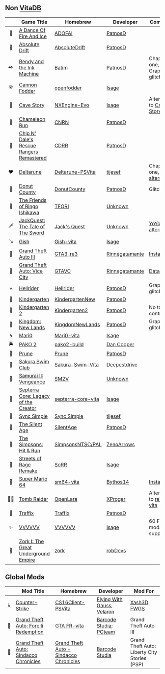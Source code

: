 ## Non [VitaDB](https://rinnegatamante.eu/vitadb)
|  | Game Title | Homebrew | Developer | Comment |
| :--: | ---------- | -------- | --------- | ------- |
| 🔵 | [A Dance Of Fire And Ice](https://store.steampowered.com/app/977950/A_Dance_of_Fire_and_Ice) | [ADOFAI](https://www.mediafire.com/file/ctppmpm7giofsgv/ADOFAI.vpk/file) | [PatnosD](https://www.youtube.com/@PatnosD) |  |
| 🚗 | [Absolute Drift](https://store.steampowered.com/app/320140/Absolute_Drift) | [AbsoluteDrift](https://disk.yandex.ru/d/_w_ocdE4_Xc5BA) | [PatnosD](https://www.youtube.com/@PatnosD) |  |
| ✒️ | [Bendy and the Ink Machine](https://store.steampowered.com/app/622650/Bendy_and_the_Ink_Machine) | [Batim](https://www.mediafire.com/file/afbh7k1apsosnnz/BatimA03.vpk/file) | [PatnosD](https://www.youtube.com/@PatnosD) | Chapter one, Graphical glitches |
| 🪖 | [Cannon Fodder](https://www.gog.com/game/cannon_fodder) | [openfodder](https://github.com/isage/openfodder) | [Isage](https://github.com/isage) |  |
| 🧢 | [Cave Story](https://store.steampowered.com/app/200900/Cave_Story) | [NXEngine-Evo](https://github.com/nxengine/nxengine-evo) | [Isage](https://github.com/isage) | Alternate to [Cave Story](https://gbatemp.net/threads/cave-story-ps-vita-port-based-on-cse2.653601) |
| 🏃 | [Chameleon Run](https://store.steampowered.com/app/1120950/Chameleon_Run_Deluxe_Edition) | [CNRN](https://www.gamebrew.org/wiki/Chameleon_Run_Vita) | [PatnosD](https://www.youtube.com/@PatnosD) |  |
| 🍎 | [Chip N' Dale's Rescue Rangers Remastered](https://archive.org/details/chip-dale-remaster.-7z) | [CDRR](https://drive.google.com/file/d/1rq2TnurrxhhFnCXqmDodMCXKoIiT4HLe/view) | [PatnosD](https://www.youtube.com/@PatnosD) |  |
| ♥️ | [Deltarune](https://deltarune.com) | [Deltarune-PSVita](https://drive.google.com/file/d/1Fnt8NoaN5HXPT62BTpdA1KbyRy_AxfzZ/view) | [tijesef](https://www.reddit.com/user/tijesef) | Chapter one, [YoYo alternate](https://github.com/Rinnegatamante/YoYo-Loader-Vita-Compatibility/issues/18) |
| 🦝 | [Donut County](https://store.steampowered.com/app/702670/Donut_County) | [DonutCounty](https://drive.usercontent.google.com/download?id=1vE1l_O8WNx51dSFOd-VA-vGjS5qIsgZi&export=download&authuser=0) | [PatnosD](https://www.youtube.com/@PatnosD) | Glitches |
| 🤜 | [The Friends of Ringo Ishikawa](https://store.steampowered.com/app/846110/The_friends_of_Ringo_Ishikawa) | [TFORI](https://www.gamebrew.org/wiki/The_friends_of_Ringo_Ishikawa_Vita) | [Unknown](https://github.com/ghost) |  |
| 🗡️ | [JackQuest: The Tale of The Sword](https://store.steampowered.com/app/937050/JackQuest_The_Tale_of_The_Sword) | [Jack's Quest](https://www.mediafire.com/file/wexls37qi7hsvd8/Jack%2527s_Quest.7z/file) | [Unknown](https://github.com/ghost) | [YoYo alternate](https://github.com/Rinnegatamante/YoYo-Loader-Vita-Compatibility/issues/59) 
| 🪠 | [Gish](https://store.steampowered.com/app/9500/Gish) | [Gish-vita](https://github.com/isage/Gish-vita) | [Isage](https://github.com/isage) | |
| 🌆 | [Grand Theft Auto III](https://www.rockstargames.com/games/grandtheftauto3) | [GTA3_re3](https://archive.org/details/gta-3-re-3-v-1.4) | [Rinnegatamante](https://github.com/Rinnegatamante) | [Installation](https://samilops2.gitbook.io/vita-troubleshooting-guide/grand-theft-auto/gta-iii) |
| 🌴 | [Grand Theft Auto: Vice City](https://www.rockstargames.com/games/vicecity) | [GTAVC](https://archive.org/details/gtavc-v-1.1) | [Rinnegatamante](https://github.com/Rinnegatamante) | [Data](https://dl.coolatoms.org/vitadb/vcdata.zip) |
| 💀 | [Hellrider](https://apps.apple.com/app/hellrider/id973429655) | [Hellrider](https://www.gamebrew.org/wiki/Hellrider_Vita) | [PatnosD](https://www.youtube.com/@PatnosD) | Graphical glitches |
| 👦 | [Kindergarten](https://store.steampowered.com/app/589590/Kindergarten) | [KindergartenNew](https://www.mediafire.com/file/kp9kpjd3o0ihkqd/Kindergarten.rar/file) | [PatnosD](https://www.youtube.com/@PatnosD) |  |
| 👧 | [Kindergarten 2](https://store.steampowered.com/app/1067850/Kindergarten_2) | [Kindergarten2](https://drive.google.com/file/d/1SBI-n_mNoS4wHBXsZ5eUa4iFe2vcHey8/view) | [PatnosD](https://www.youtube.com/@PatnosD) | No touch controls |
| 🏰 | [Kingdom: New Lands](https://store.steampowered.com/app/496300/Kingdom_New_Lands) | [KingdomNewLands](https://www.mediafire.com/file/s66mj7y9hk0xfys/Kingdom+New+Lands.rar/file) | [PatnosD](https://www.youtube.com/@PatnosD) | Graphical glitches |
| 🌀 | [Mari0](https://stabyourself.net/mari0) | [Mari0-vita](https://github.com/isage/Mari0-vita) | [Isage](https://github.com/isage) |  |
| 🚔 | [PAKO 2](https://store.steampowered.com/app/612370/PAKO_2) | [pako2-build](https://www.gamebrew.org/wiki/Pako_2_Vita) | [Dan Cooper](https://www.youtube.com/channel/UCnmRRj6fy_RItoJKNFQIF6A) |  |
| 🔴 | [Prune](http://www.prunegame.com) | [Prune](https://disk.yandex.ru/d/3gFGwD4k_VEtsw) | [PatnosD](https://www.youtube.com/@PatnosD) |  |
| 👙 | [Sakura Swim Club](https://store.steampowered.com/app/402180/Sakura_Swim_Club) | [Sakura-Swim-Vita](https://github.com/deepestdrive/Sakura-Swim-Vita) | [Deepestdrive](https://github.com/deepestdrive) |  |
| 🥷 | [Samurai II: Vengeance](https://play.google.com/store/apps/details?id=com.madfingergames.SamuraiIIAll) | [SM2V](https://disk.yandex.ru/d/tYGs2p6r2q6Jsg) | [Unknown](https://github.com/ghost) |  |
| 💫 | [Septerra Core: Legacy of the Creator](https://www.gog.com/ru/game/septerra_core_legacy_of_the_creator) | [septerra-core-vita](https://github.com/isage/septerra-core-vita) | [Isage](https://github.com/isage) |  |
| 👾 | [Sync Simple](https://www.mobygames.com/game/50970/sync-simple) | [Sync Simple](https://drive.google.com/file/d/1FgSf0o8IHd1OtkFdT2pey7cDkHv4XN27/view) | [tijesef](https://www.reddit.com/user/tijesef) |  |
| 🍁 | [The Silent Age](https://store.steampowered.com/app/352520/The_Silent_Age) | [SilentAge](https://disk.yandex.ru/d/fgkFE-N0KC6dKw) | [PatnosD](https://www.youtube.com/@PatnosD) |  |
| 🍩 | [The Simpsons: Hit & Run](https://en.wikipedia.org/wiki/The_Simpsons:_Hit_%26_Run) | [SimpsonsNTSC/PAL](https://github.com/ZenoArrows/The-Simpsons-Hit-and-Run) | [ZenoArrows](https://github.com/ZenoArrows) |  |
| 🌃 | [Streets of Rage Remake](https://sorr.forumotion.net/t838-new-streets-of-rage-remake-v5-2-download-and-info) | [SoRR](https://github.com/isage/sorr-vita) | [Isage](https://github.com/isage) |  |
| 🍄 | [Super Mario 64](https://www.nintendo.ru/-/Nintendo-64/Super-Mario-64-269745.html) | [sm64-vita](https://github.com/bythos14/sm64-vita) | [Bythos14](https://github.com/bythos14) | [Installation](https://www.pspx.ru/forum/showthread.php?t=112651) |
| 🤸‍♀️ | [Tomb Raider](https://store.steampowered.com/app/224960/Tomb_Raider_I_1996)| [OpenLara](https://github.com/XProger/OpenLara) | [XProger](https://github.com/XProger) | Alternate to [raider-vita](https://github.com/Rinnegatamante/raider-vita) |
| 🚥 | [Traffix](https://store.steampowered.com/app/1102580/Traffix) | [Traffix](https://drive.google.com/file/d/1uYtkgKsZtzWgZP_dQkiym1qKTgUlDdcH/view) | [PatnosD](https://www.youtube.com/@PatnosD) |  |
| ✨ | [VVVVVV](https://store.steampowered.com/app/70300/VVVVVV) | [VVVVVV](https://github.com/isage/VVVVVV) | [Isage](https://github.com/isage) | 60 FPS + mods support |  |
| 📜 | [Zork I: The Great Underground Empire](https://www.gog.com/ru/game/the_zork_anthology) | [zork](https://github.com/robDevs/zork) | [robDevs](https://github.com/robDevs) |  |

## Global Mods
|  | Mod Title | Homebrew | Developer | Mod For |
| :--: | ---------- | -------- | --------- | ------- |
| λ | [Counter-Strike](https://store.steampowered.com/app/10/CounterStrike) | [CS16Client-PSVita](https://github.com/Velaron/cs16-client) | [Flying With Gauss](https://github.com/FWGS); [Velaron](https://github.com/Velaron) | [Xash3D FWGS](https://github.com/FWGS/xash3d-fwgs) |
| 🍕 | [Grand Theft Auto: Forelli Redemption](https://www.moddb.com/mods/gta-fr) | [GTA FR-vita](https://disk.yandex.ru/d/oPJ0V1JBPPrrIQ) | [Barcode Studia](https://barcode-studia.ru); [PGteam](https://dev.pgteam.org) | Grand Theft Auto III |
| 🐘 | [Grand Theft Auto: Sindacco Chronicles](https://www.moddb.com/mods/gta-sc) | [Grand Theft Auto - Sindacco Chronicles](https://barcode-studia.ru/mods/sindacco-chronicles) | [Barcode Studia](https://barcode-studia.ru) | Grand Theft Auto: Liberty City Stories (PSP) |
